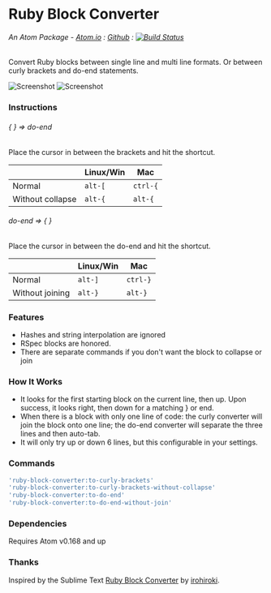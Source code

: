 # Ruby Block Converter
###### An Atom Package - [Atom.io](https://atom.io/packages/ruby-block-converter) : [Github](https://github.com/dsandstrom/atom-ruby-block-converter) : [![Build Status](https://travis-ci.org/dsandstrom/atom-ruby-block-converter.svg?branch=master)](https://travis-ci.org/dsandstrom/atom-ruby-block-converter)

Convert Ruby blocks between single line and multi line formats. Or between curly brackets and do-end statements.

![Screenshot](https://github.com/dsandstrom/atom-ruby-block-converter/raw/master/screen-1.gif) ![Screenshot](https://github.com/dsandstrom/atom-ruby-block-converter/raw/master/screen-2.gif)

### Instructions
###### *{ } => do-end*

Place the cursor in between the brackets and hit the shortcut.

|                  | Linux/Win |   Mac    |
|------------------|-----------|----------|
| Normal           | `alt-[`   | `ctrl-{` |
| Without collapse | `alt-{`   | `alt-{`  |

###### *do-end => { }*

Place the cursor in between the do-end and hit the shortcut.

|                 | Linux/Win |   Mac    |
|-----------------|-----------|----------|
| Normal          | `alt-]`   | `ctrl-}` |
| Without joining | `alt-}`   | `alt-}`  |

### Features
* Hashes and string interpolation are ignored
* RSpec blocks are honored.
* There are separate commands if you don't want the block to collapse or join

### How It Works
* It looks for the first starting block on the current line, then up. Upon success, it looks right, then down for a matching } or end.
* When there is a block with only one line of code: the curly converter will join the block onto one line; the do-end converter will separate the three lines and then auto-tab.
* It will only try up or down 6 lines, but this configurable in your settings.

### Commands
```coffee
'ruby-block-converter:to-curly-brackets'
'ruby-block-converter:to-curly-brackets-without-collapse'
'ruby-block-converter:to-do-end'
'ruby-block-converter:to-do-end-without-join'
```

### Dependencies
Requires Atom v0.168 and up

### Thanks
Inspired by the Sublime Text [Ruby Block Converter](https://github.com/irohiroki/RubyBlockConverter) by [irohiroki](https://github.com/irohiroki).

